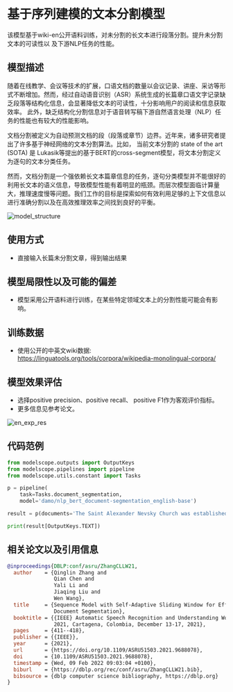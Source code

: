 
# 基于序列建模的文本分割模型

该模型基于wiki-en公开语料训练，对未分割的长文本进行段落分割。提升未分割文本的可读性以
及下游NLP任务的性能。

## 模型描述

随着在线教学、会议等技术的扩展，口语文档的数量以会议记录、讲座、采访等形式不断增加。然而，经过自动语音识别（ASR）系统生成的长篇章口语文字记录缺乏段落等结构化信息，会显著降低文本的可读性，十分影响用户的阅读和信息获取效率。 此外，缺乏结构化分割信息对于语音转写稿下游自然语言处理（NLP）任务的性能也有较大的性能影响。

文档分割被定义为自动预测文档的段（段落或章节）边界。近年来，诸多研究者提出了许多基于神经网络的文本分割算法。比如， 当前文本分割的 state of the art (SOTA) 是 Lukasik等提出的基于BERT的cross-segment模型，将文本分割定义为逐句的文本分类任务。

然而，文档分割是一个强依赖长文本篇章信息的任务，逐句分类模型并不能很好的利用长文本的语义信息，导致模型性能有着明显的瓶颈。而层次模型面临计算量大，推理速度慢等问题。我们工作的目标是探索如何有效利用足够的上下文信息以进行准确分割以及在高效推理效率之间找到良好的平衡。

![model_structure](./modelStructure.jpg)


## 使用方式
- 直接输入长篇未分割文章，得到输出结果

## 模型局限性以及可能的偏差
- 模型采用公开语料进行训练，在某些特定领域文本上的分割性能可能会有影响。

## 训练数据
- 使用公开的中英文wiki数据: https://linguatools.org/tools/corpora/wikipedia-monolingual-corpora/

## 模型效果评估
- 选择positive precision、positive recall、 positive F1作为客观评价指标。
- 更多信息见参考论文。

![en_exp_res](./en_exp_res.jpg)

## 代码范例
```python
from modelscope.outputs import OutputKeys
from modelscope.pipelines import pipeline
from modelscope.utils.constant import Tasks

p = pipeline(
    task=Tasks.document_segmentation,
    model='damo/nlp_bert_document-segmentation_english-base')

result = p(documents='The Saint Alexander Nevsky Church was established in 1936 by Archbishop Vitaly (Maximenko) () on a tract of land donated by Yulia Martinovna Plavskaya.The initial chapel, dedicated to the memory of the great prince St. Alexander Nevsky (1220–1263), was blessed in May, 1936.The church building was subsequently expanded three times.In 1987, ground was cleared for the construction of the new church and on September 12, 1989, on the Feast Day of St. Alexander Nevsky, the cornerstone was laid and the relics of St. Herman of Alaska placed in the foundation.The imposing edifice, completed in 1997, is the work of Nikolaus Karsanov, architect and Protopresbyter Valery Lukianov, engineer.Funds were raised through donations.The Great blessing of the cathedral took place on October 18, 1997 with seven bishops, headed by Metropolitan Vitaly Ustinov, and 36 priests and deacons officiating, some 800 faithful attended the festivity.The old church was rededicated to Our Lady of Tikhvin.Metropolitan Hilarion (Kapral) announced, that cathedral will officially become the episcopal See of the Ruling Bishop of the Eastern American Diocese and the administrative center of the Diocese on September 12, 2014.At present the parish serves the spiritual needs of 300 members.The parochial school instructs over 90 boys and girls in religion, Russian language and history.The school meets every Saturday.The choir is directed by Andrew Burbelo.The sisterhood attends to the needs of the church and a church council acts in the administration of the community.The cathedral is decorated by frescoes in the Byzantine style.The iconography project was fulfilled by Father Andrew Erastov and his students from 1995 until 2001.')

print(result[OutputKeys.TEXT])
```

## 相关论文以及引用信息

```bib
@inproceedings{DBLP:conf/asru/ZhangCLLW21,
  author    = {Qinglin Zhang and
               Qian Chen and
               Yali Li and
               Jiaqing Liu and
               Wen Wang},
  title     = {Sequence Model with Self-Adaptive Sliding Window for Efficient Spoken
               Document Segmentation},
  booktitle = {{IEEE} Automatic Speech Recognition and Understanding Workshop, {ASRU}
               2021, Cartagena, Colombia, December 13-17, 2021},
  pages     = {411--418},
  publisher = {{IEEE}},
  year      = {2021},
  url       = {https://doi.org/10.1109/ASRU51503.2021.9688078},
  doi       = {10.1109/ASRU51503.2021.9688078},
  timestamp = {Wed, 09 Feb 2022 09:03:04 +0100},
  biburl    = {https://dblp.org/rec/conf/asru/ZhangCLLW21.bib},
  bibsource = {dblp computer science bibliography, https://dblp.org}
}
```
